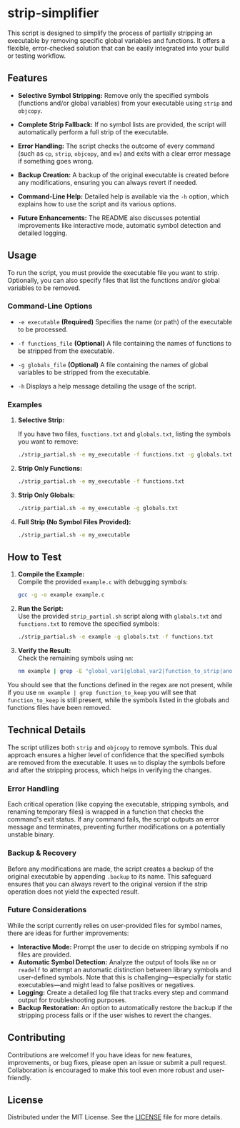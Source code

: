 # strip-simplifier
This script is designed to simplify the process of partially stripping an executable by removing specific global variables and functions. It offers a flexible, error-checked solution that can be easily integrated into your build or testing workflow.

## Features

- **Selective Symbol Stripping:**
  Remove only the specified symbols (functions and/or global variables) from your executable using `strip` and `objcopy`.

- **Complete Strip Fallback:**
  If no symbol lists are provided, the script will automatically perform a full strip of the executable.

- **Error Handling:**
  The script checks the outcome of every command (such as `cp`, `strip`, `objcopy`, and `mv`) and exits with a clear error message if something goes wrong.

- **Backup Creation:**
  A backup of the original executable is created before any modifications, ensuring you can always revert if needed.

- **Command-Line Help:**
  Detailed help is available via the `-h` option, which explains how to use the script and its various options.

- **Future Enhancements:**
  The README also discusses potential improvements like interactive mode, automatic symbol detection and detailed logging.

## Usage

To run the script, you must provide the executable file you want to strip. Optionally, you can also specify files that list the functions and/or global variables to be removed.

### Command-Line Options

- `-e executable`
  **(Required)** Specifies the name (or path) of the executable to be processed.

- `-f functions_file` 
  **(Optional)** A file containing the names of functions to be stripped from the executable.

- `-g globals_file`
  **(Optional)** A file containing the names of global variables to be stripped from the executable.

- `-h`
  Displays a help message detailing the usage of the script.

### Examples

1. **Selective Strip:**

   If you have two files, `functions.txt` and `globals.txt`, listing the symbols you want to remove:

   ```bash
   ./strip_partial.sh -e my_executable -f functions.txt -g globals.txt
   ```

2. **Strip Only Functions:**

   ```bash
   ./strip_partial.sh -e my_executable -f functions.txt
   ```

3. **Strip Only Globals:**

   ```bash
   ./strip_partial.sh -e my_executable -g globals.txt
   ```

4. **Full Strip (No Symbol Files Provided):**

   ```bash
   ./strip_partial.sh -e my_executable
   ```

## How to Test

1. **Compile the Example:**  
   Compile the provided `example.c` with debugging symbols:
   ```bash
   gcc -g -o example example.c
   ```

2. **Run the Script:**  
   Use the provided `strip_partial.sh` script along with `globals.txt` and `functions.txt` to remove the specified symbols:
   ```bash
   ./strip_partial.sh -e example -g globals.txt -f functions.txt
   ```

3. **Verify the Result:**  
   Check the remaining symbols using `nm`:
   ```bash
   nm example | grep -E "global_var1|global_var2|function_to_strip|another_function_to_strip"
   ```
  You should see that the functions defined in the regex are not present, while if you use `nm example | grep function_to_keep` you will see that `function_to_keep` is still present, while the symbols listed in the globals and functions files have been removed.

## Technical Details

The script utilizes both `strip` and `objcopy` to remove symbols. This dual approach ensures a higher level of confidence that the specified symbols are removed from the executable. It uses `nm` to display the symbols before and after the stripping process, which helps in verifying the changes.

### Error Handling

Each critical operation (like copying the executable, stripping symbols, and renaming temporary files) is wrapped in a function that checks the command's exit status. If any command fails, the script outputs an error message and terminates, preventing further modifications on a potentially unstable binary.

### Backup & Recovery

Before any modifications are made, the script creates a backup of the original executable by appending `.backup` to its name. This safeguard ensures that you can always revert to the original version if the strip operation does not yield the expected result.

### Future Considerations

While the script currently relies on user-provided files for symbol names, there are ideas for further improvements:
- **Interactive Mode:** Prompt the user to decide on stripping symbols if no files are provided.
- **Automatic Symbol Detection:** Analyze the output of tools like `nm` or `readelf` to attempt an automatic distinction between library symbols and user-defined symbols. Note that this is challenging—especially for static executables—and might lead to false positives or negatives.
- **Logging:** Create a detailed log file that tracks every step and command output for troubleshooting purposes.
- **Backup Restoration:** An option to automatically restore the backup if the stripping process fails or if the user wishes to revert the changes.

## Contributing

Contributions are welcome! If you have ideas for new features, improvements, or bug fixes, please open an issue or submit a pull request. Collaboration is encouraged to make this tool even more robust and user-friendly.

## License

Distributed under the MIT License. See the [LICENSE](LICENSE) file for more details.
